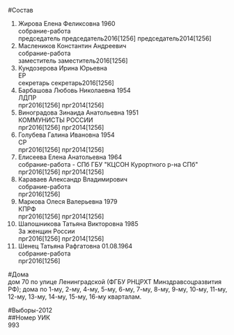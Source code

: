 #Состав  
1. Жирова Елена Феликсовна 1960  
    собрание-работа  
    председатель председатель2016[1256] председатель2014[1256]  
2. Маслеников Константин Андреевич  
    собрание-работа  
    заместитель заместитель2016[1256]  
3. Кундозерова Ирина Юрьевна  
    ЕР  
    секретарь секретарь2016[1256]  
4. Барбашова Любовь Николаевна 1954  
    ЛДПР  
    прг2016[1256] прг2014[1256]  
5. Виноградова Зинаида Анатольевна 1951  
    КОММУНИСТЫ РОССИИ  
    прг2016[1256] прг2014[1256]  
6. Голубева Галина Ивановна 1954  
    СР  
    прг2016[1256] прг2014[1256]  
7. Елисеева Елена Анатольевна 1964  
    собрание-работа - СПб ГБУ "КЦСОН Курортного р-на СПб"  
    прг2016[1256] прг2014[1256]  
8. Караваев Александр Владимирович  
    собрание-работа  
    прг2016[1256]  
9. Маркова Олеся Валерьевна 1979  
    КПРФ  
    прг2016[1256] прг2014[1256]  
10. Шапошникова Татьяна Викторовна 1985  
    За женщин России  
    прг2016[1256] прг2014[1256]  
11. Шенец Татьяна Рафгатовна 01.08.1964  
    собрание-работа  
    прг2016[1256]  
  
#Дома  
дом 70 по улице Ленинградской (ФГБУ РНЦРХТ Минздравсоцразвития РФ); дома по 1-му, 2-му, 4-му, 5-му, 6-му, 7-му, 8-му, 9-му, 10-му, 11-му, 12-му, 13-му, 14-му, 15-му, 16-му кварталам.  
  
#Выборы-2012  
##Номер УИК  
993  
